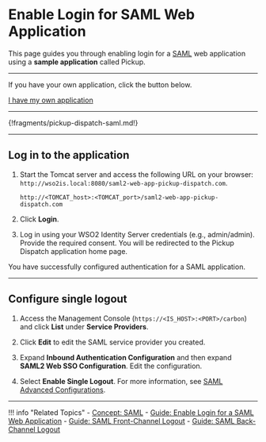 # Enable Login for SAML Web Application

This page guides you through enabling login for a [SAML](../../../references/concepts/authentication/intro-saml/) web application using a **sample application** called Pickup. 

----

If you have your own application, click the button below.

<a class="samplebtn_a" href="../../guides/login/webapp-saml"   rel="nofollow noopener">I have my own application</a>

----


{!fragments/pickup-dispatch-saml.md!}

----

## Log in to the application

1. Start the Tomcat server and access the following URL on your browser: `http://wso2is.local:8080/saml2-web-app-pickup-dispatch.com`.

	```
	http://<TOMCAT_host>:<TOMCAT_port>/saml2-web-app-pickup-dispatch.com
	```

2. Click **Login**.

3. Log in using your WSO2 Identity Server credentials (e.g., admin/admin). Provide the required consent. You will be redirected to the Pickup Dispatch application home page.

You have successfully configured authentication for a SAML application.

----

## Configure single logout

1. Access the Management Console (`https://<IS_HOST>:<PORT>/carbon`) and click **List** under **Service Providers**. 

2. Click **Edit** to edit the SAML service provider you created.

3. Expand **Inbound Authentication Configuration** and then expand **SAML2 Web SSO Configuration**. Edit the configuration.

4. Select **Enable Single Logout**. For more information, see [SAML Advanced Configurations](../../../guides/login/saml-parameters-in-auth-request).

-----

!!! info "Related Topics"
    - [Concept: SAML](../../../references/concepts/authentication/intro-saml/)
    - [Guide: Enable Login for a SAML Web Application](../../../guides/login/webapp-saml/)
    - [Guide: SAML Front-Channel Logout](../../../guides/login/saml-front-channel-logout)
    - [Guide: SAML Back-Channel Logout](../../../guides/login/saml-back-channel-logout)

